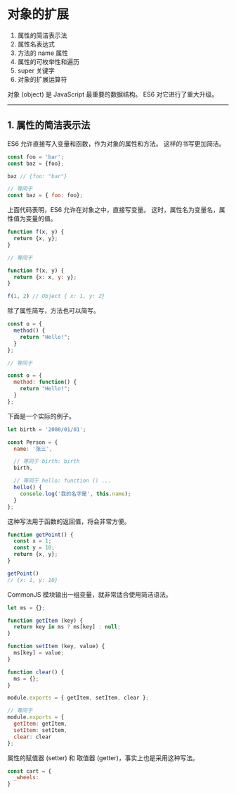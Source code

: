# 对象的扩展

1. 属性的简洁表示法
2. 属性名表达式
3. 方法的 name 属性
4. 属性的可枚举性和遍历
5. super 关键字
6. 对象的扩展运算符

对象 (object) 是 JavaScript 最重要的数据结构。 ES6 对它进行了重大升级。

---

## 1. 属性的简洁表示法

ES6  允许直接写入变量和函数，作为对象的属性和方法。
这样的书写更加简洁。

``` js
const foo = 'bar';
const baz = {foo};

baz // {foo: "bar"}

// 等同于
const baz = { foo: foo};
```

上面代码表明，ES6 允许在对象之中，直接写变量。
这时，属性名为变量名，属性值为变量的值。

``` js
function f(x, y) {
  return {x, y};
}

// 等同于

function f(x, y) {
  return {x: x, y: y};
}

f(1, 2) // Object { x: 1, y: 2}
```

除了属性简写，方法也可以简写。

``` js
const o = {
  method() {
    return "Hello!";
  }
};

// 等同于

const o = {
  method: function() {
    return "Hello!";
  }
};
```

下面是一个实际的例子。

``` js
let birth = '2000/01/01';

const Person = {
  name: '张三',

  // 等同于 birth: birth
  birth,

  // 等同于 hello: function () ...
  hello() {
    console.log('我的名字是', this.name);
  }
};
```

这种写法用于函数的返回值，将会非常方便。

``` js
function getPoint() {
  const x = 1;
  const y = 10;
  return {x, y};
}

getPoint()
// {x: 1, y: 10}
```

CommonJS 模块输出一组变量，就非常适合使用简洁语法。

``` js
let ms = {};

function getItem (key) {
  return key in ms ? ms[key] : null;
}

function setItem (key, value) {
  ms[key] = value;
}

function clear() {
  ms = {};
}

module.exports = { getItem, setItem, clear };

// 等同于
module.exports = {
  getItem: getItem,
  setItem: setItem,
  clear: clear
};
```

属性的赋值器 (setter) 和 取值器 (getter)，事实上也是采用这种写法。

``` js
const cart = {
  _wheels:  
}